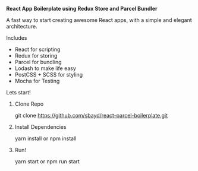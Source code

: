 **React App Boilerplate using Redux Store and Parcel Bundler**

A fast way to start creating awesome React apps, with a simple and elegant architecture.

Includes

 - React for scripting 
 - Redux for storing
 - Parcel for bundling
 - Lodash to make life easy
 - PostCSS + SCSS for styling
 - Mocha for Testing

Lets start!

 1. Clone Repo

    git clone https://github.com/sbayd/react-parcel-boilerplate.git
   

 2. Install Dependencies
 

    yarn install or npm install

 3. Run!
 

    yarn start or npm run start

